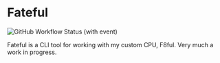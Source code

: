 # Fateful
![GitHub Workflow Status (with event)](https://img.shields.io/github/actions/workflow/status/commonkestrel/f8ful/rust.yml)

Fateful is a CLI tool for working with my custom CPU, F8ful.
Very much a work in progress.
